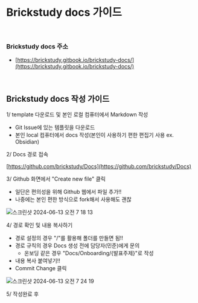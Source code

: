 # Brickstudy docs 가이드

<br>

### Brickstudy docs 주소
- [https://brickstudy.gitbook.io/brickstudy-docs/](https://brickstudy.gitbook.io/brickstudy-docs/)
  
<br>

## Brickstudy docs 작성 가이드

1/ template 다운로드 및 본인 로컬 컴퓨터에서 Markdown 작성

- Git Issue에 있는 템플릿을 다운로드
- 본인 local 컴퓨터에서 docs 작성(본인이 사용하기 편한 편집기 사용 ex. Obsidian)


2/ Docs 경로 접속

[https://github.com/brickstudy/Docs](https://github.com/brickstudy/Docs)

3/ Github 화면에서 "Create new file" 클릭

- 일단은 편의성을 위해 Github 웹에서 파일 추가!!
- 나중에는 본인 편한 방식으로 fork해서 사용해도 괜찮


![스크린샷 2024-06-13 오전 7 18 13](https://github.com/brickstudy/Docs/assets/171632447/35389cb6-c458-4125-b92e-4e1a6dc9f7e4)

4/ 경로 확인 및 내용 복사하기

- 경로 설정의 경우 "/"를 활용해 폴더를 만들면 됨!!
- 경로 규칙의 경우 Docs 생성 전에 담당자(민준)에게 문의
  - 온보딩 같은 경우 "Docs/Onboarding/{발표주제}"로 작성
- 내용 복사 붙여넣기!!
- Commit Change 클릭

![스크린샷 2024-06-13 오전 7 24 19](https://github.com/brickstudy/Docs/assets/171632447/02b6d58f-7e03-4a22-8089-6376b6f2bdd9)


5/ 작성완료 후 


